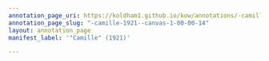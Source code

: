 ```yaml
---
annotation_page_uri: https://koldham1.github.io/kow/annotations/-camille-1921--canvas-1-00-00-14.json
annotation_page_slug: "-camille-1921--canvas-1-00-00-14"
layout: annotation_page
manifest_label: '"Camille" (1921)'

---
```

